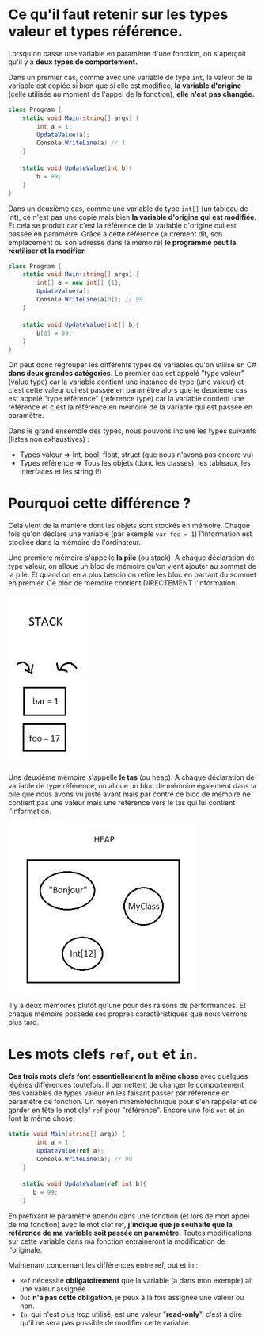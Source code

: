# Ce qu'il faut retenir sur les types valeur et types référence.

Lorsqu'on passe une variable en paramètre d'une fonction, on s'aperçoit qu'il y a **deux types de comportement.**

Dans un premier cas, comme avec une variable de type `int`, la valeur de la variable est copiée si bien que si elle est modifiée, **la variable d'origine** (celle utilisée au moment de l'appel de la fonction), **elle n'est pas changée.**

 

```csharp
class Program {
    static void Main(string[] args) {
        int a = 1;
        UpdateValue(a);
        Console.WriteLine(a) // 1
    }
    
    static void UpdateValue(int b){
        b = 99;
    }
}
```

Dans un deuxième cas, comme une variable de type `int[]` (un tableau de int), ce n'est pas une copie mais bien **la variable d'origine qui est modifiée**. Et cela se produit car c'est la référence de la variable d'origine qui est passée en paramètre. Grâce à cette référence (autrement dit, son emplacement ou son adresse dans la mémoire) **le programme peut la réutiliser et la modifier.**

```csharp
class Program {
    static void Main(string[] args) {
        int[] a = new int[] {1};
        UpdateValue(a);
        Console.WriteLine(a[0]); // 99
    }
    
    static void UpdateValue(int[] b){
        b[0] = 99;
    }
}
```

On peut donc regrouper les différents types de variables qu'on utilise en C# **dans deux grandes catégories.** Le premier cas est appelé "type valeur" (value type) car la variable contient une instance de type (une valeur) et c'est cette valeur qui est passée en paramètre alors que le deuxième cas est appelé "type référence" (reference type) car la variable contient une référence et c'est la référence en mémoire de la variable qui est passée en paramètre.

Dans le grand ensemble des types, nous pouvons inclure les types suivants (listes non exhaustives) :

- Types valeur ⇒ Int, bool, float, struct (que nous n'avons pas encore vu)
- Types référence ⇒ Tous les objets (donc les classes), les tableaux, les interfaces et les string (!)

# Pourquoi cette différence ?

Cela vient de la manière dont les objets sont stockés en mémoire. Chaque fois qu'on déclare une variable (par exemple `var foo = 1`) l'information est stockée dans la mémoire de l'ordinateur.

Une première mémoire s'appelle **la pile** (ou stack). A chaque déclaration de type valeur, on alloue un bloc de mémoire qu'on vient ajouter au sommet de la pile. Et quand on en a plus besoin on retire les bloc en partant du sommet en premier. Ce bloc de mémoire contient DIRECTEMENT l'information.

![notes_types/stack.png](notes_types/stack.png)

Une deuxième mémoire s'appelle **le tas** (ou heap). A chaque déclaration de variable de type référence, on alloue un bloc de mémoire également dans la pile que nous avons vu juste avant mais par contre ce bloc de mémoire ne contient pas une valeur mais une référence vers le tas qui lui contient l'information.

![notes_types/heap.png](notes_types/heap.png)

Il y a deux mémoires plutôt qu'une pour des raisons de performances. Et chaque mémoire possède ses propres caractéristiques que nous verrons plus tard.

# Les mots clefs `ref`, `out` et `in`.

**Ces trois mots clefs font essentiellement la même chose** avec quelques légères différences toutefois. Il permettent de changer le comportement des variables de types valeur en les faisant passer par référence en paramètre de fonction. Un moyen mnémotechnique pour s'en rappeler et de garder en tête le mot clef `ref` pour "référence". Encore une fois `out` et `in` font la même chose.

```csharp
static void Main(string[] args) {
        int a = 1;
        UpdateValue(ref a);
        Console.WriteLine(a); // 99
    }
    
    static void UpdateValue(ref int b){
       b = 99;
    }
```

En préfixant le paramètre attendu dans une fonction (et lors de mon appel de ma fonction) avec le mot clef ref, **j'indique que je souhaite que la référence de ma variable soit passée en paramètre.** Toutes modifications sur cette variable dans ma fonction entraineront la modification de l'originale.

Maintenant concernant les différences entre ref, out et in :

- `Ref` nécessite **obligatoirement** que la variable (a dans mon exemple) ait une valeur assignée.
- `Out` **n'a pas cette obligation**, je peux à la fois assignée une valeur ou non.
- `In`, qui n'est plus trop utilisé, est une valeur "**read-only**", c'est à dire qu'il ne sera pas possible de modifier cette variable.